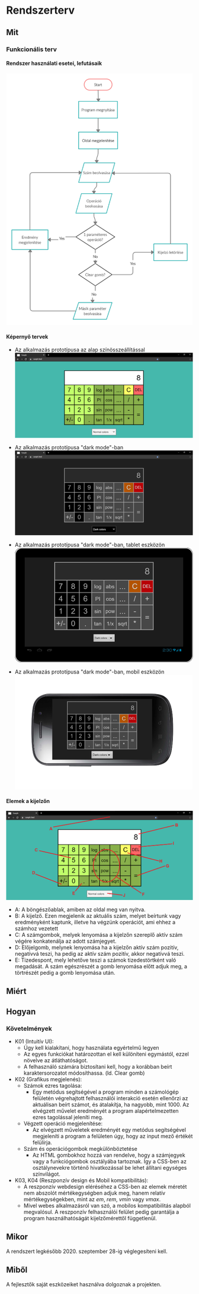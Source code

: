 Rendszerterv
============
Mit
---
### Funkcionális terv
#### Rendszer használati esetei, lefutásaik
![A diagram showing the process of executing the various use cases for the PremiumCalculator program.](./images/use_case_flowchart.png "Use case flowchart for PremiumCalculator")
#### Képernyő tervek
- Az alkalmazás prototípusa az alap színösszeállítással
![A picture of the PremiumCalculator program with the base color settings.](./images/prototype_normal.png "The base layout.")

- Az alkalmazás prototípusa "dark mode"-ban
![A picture of the PremiumCalculator program with the dark color settings.](./images/prototype_dark.png "The dark layout.")

- Az alkalmazás prototípusa "dark mode"-ban, tablet eszközön
![A picture of the PremiumCalculator program with the dark color settings on a tablet device.](./images/prototype_tablet_dark.png "The dark layout on tablet.")

- Az alkalmazás prototípusa "dark mode"-ban, mobil eszközön
![A picture of the PremiumCalculator program with the dark color settings on a mobile device.](./images/prototype_mobile_dark.png "The dark layout on mobile.")
#### Elemek a kijelzőn
![A picture of the PremiumCalculator program, with annotations.](./images/prototype_annotated.png "Elements on the screen.")
- A: A böngészőablak, amiben az oldal meg van nyitva.
- B: A kijelző. Ezen megjelenik az aktuális szám, melyet beírtunk vagy eredményként kaptunk, illetve ha végzünk operációt, ami ehhez a számhoz vezetett
- C: A számgombok, melyek lenyomása a kijelzőn szereplő aktív szám végére konkatenálja az adott számjegyet.
- D: Előjelgomb, melynek lenyomása ha a kijelzőn aktív szám pozitív, negatívvá teszi, ha pedig az aktív szám pozitív, akkor negatívvá teszi.
- E: Tizedespont, mely lehetőve teszi a számok tizedestörtként való megadását. A szám egészrészét a gomb lenyomása előtt adjuk meg, a törtrészét pedig a gomb lenyomása után.

Miért
-----

Hogyan
------
### Követelmények
- K01 (Intuitív UI):
    - Úgy kell kialakítani, hogy használata egyértelmű legyen
    - Az egyes funkciókat határozottan el kell különíteni egymástól, ezzel növelve az átláthatóságot.
    - A felhasználó számára biztosítani kell, hogy a korábban beírt karaktersorozatot módosíthassa. (ld. Clear gomb)
- K02 (Grafikus megjelenés):
    - Számok ezres tagolása:
        - Egy metódus segítségével a program minden a számológép felületén végrehajtott felhasználói interakció esetén ellenőrzi az aktuálisan beírt számot, és átalakítja, ha nagyobb, mint 1000. Az elvégzett művelet eredményét a program alapértelmezetten ezres tagolással jeleníti meg.
    - Végzett operáció megjelenítése:
        - Az elvégzett műveletek eredményét egy metódus segítségével megjeleníti a program a felületen úgy, hogy az input mező értékét felülírja.
    - Szám és operációgombok megkülönböztetése
        - Az HTML gombokhoz hozzá van rendelve, hogy a számjegyek vagy a funkciógombok osztályába tartoznak. Így a CSS-ben az osztálynevekre történő hivatkozással be lehet állítani egységes színvilágot.
- K03, K04 (Reszponzív design és Mobil kompatibilitás):
    - A reszponzív webdesign eléréséhez a CSS-ben az elemek méretét nem abszolót mértékegységben adjuk meg, hanem relatív mértékegységekben, mint az *em*, *rem*, *vmin* vagy *vmax*.
    - Mivel webes alkalmazásról van szó, a mobilos kompatibilitás alapból megvalósul. A reszponzív felhasználói felület pedig garantálja a program használhatóságát kijelzőmérettől függetlenül. 


Mikor
-----
A rendszert legkésőbb 2020. szeptember 28-ig véglegesíteni kell.

Miből
-----
A fejlesztők saját eszközeiket használva dolgoznak a projekten.
